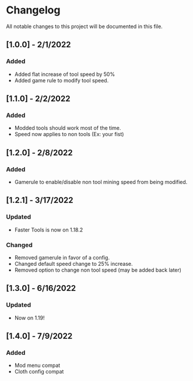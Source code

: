 # Changelog

All notable changes to this project will be documented in this file.

## [1.0.0] - 2/1/2022
### Added
- Added flat increase of tool speed by 50%
- Added game rule to modify tool speed.

## [1.1.0] - 2/2/2022
### Added
- Modded tools should work most of the time.
- Speed now applies to non tools (Ex: your fist)

## [1.2.0] - 2/8/2022
### Added
- Gamerule to enable/disable non tool mining speed from being modified.

## [1.2.1] - 3/17/2022
### Updated
- Faster Tools is now on 1.18.2
### Changed
- Removed gamerule in favor of a config.
- Changed default speed change to 25% increase.
- Removed option to change non tool speed (may be added back later)

## [1.3.0] - 6/16/2022
### Updated
- Now on 1.19!

## [1.4.0] - 7/9/2022
### Added
- Mod menu compat
- Cloth config compat

